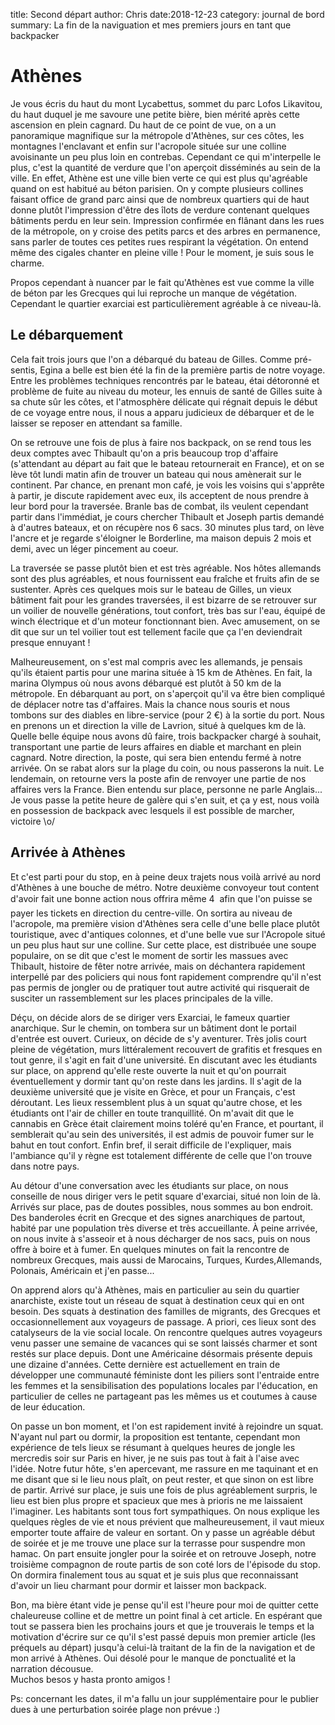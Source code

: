 title: Second départ
author: Chris
date:2018-12-23
category: journal de bord
summary: La fin de la naviguation et mes premiers jours en tant que backpacker 

# Athènes

Je vous écris du haut du mont Lycabettus, sommet du parc Lofos Likavitou, du haut duquel je me savoure une petite bière, bien mérité après cette ascension en plein cagnard.
Du haut de ce point de vue, on a un panoramique magnifique sur la métropole d'Athènes, sur ces côtes, les montagnes l'enclavant et enfin sur l'acropole située sur une colline avoisinante un peu plus loin en contrebas.
Cependant ce qui m'interpelle le plus, c'est la quantité de verdure que l'on aperçoit disséminés au sein de la ville. En effet, Athène est une ville bien verte ce qui est plus qu'agréable quand on est habitué au béton parisien. On y compte plusieurs collines faisant office de grand parc ainsi que de nombreux quartiers qui de haut donne plutôt l'impression d'être des îlots de verdure contenant quelques bâtiments perdu en leur sein.
Impression confirmée en flânant dans les rues de la métropole, on y croise des petits parcs et des arbres en permanence, sans parler de toutes ces petites rues respirant la végétation. On entend même des cigales chanter en pleine ville ! Pour le moment, je suis sous le charme.

Propos cependant à nuancer par le fait qu'Athènes est vue comme la ville de béton par les Grecques qui lui reproche un manque de végétation. Cependant le quartier exarciai est particulièrement agréable à ce niveau-là.

## Le débarquement

Cela fait trois jours que l'on a débarqué du bateau de Gilles. Comme pré-sentis, Egina a belle est bien été la fin de la première partis de notre voyage.
Entre les problèmes techniques rencontrés par le bateau, étai détoronné et problème de fuite au niveau du moteur, les ennuis de santé de Gilles suite à sa chute sûr les côtes, et l'atmosphère délicate qui régnait depuis le début de ce voyage entre nous, il nous a apparu judicieux de débarquer et de le laisser se reposer en attendant sa famille.

On se retrouve une fois de plus à faire nos backpack, on se rend tous les deux comptes avec Thibault qu'on a pris beaucoup trop d'affaire (s'attendant au départ au fait que le bateau retournerait en France), et on se lève tôt lundi matin afin de trouver un bateau qui nous amènerait sur le continent.
Par chance, en prenant mon café, je vois les voisins qui s'apprête à partir, je discute rapidement avec eux, ils acceptent de nous prendre à leur bord pour la traversée.
Branle bas de combat, ils veulent cependant partir dans l'immédiat, je cours chercher Thibault et Joseph partis demandé à d'autres bateaux, et on récupère nos 6 sacs.
30 minutes plus tard, on lève l'ancre et je regarde s'éloigner le Borderline, ma maison depuis 2 mois et demi, avec un léger pincement au coeur.

La traversée se passe plutôt bien et est très agréable. Nos hôtes allemands sont des plus agréables, et nous fournissent eau fraîche et fruits afin de se sustenter.
Après ces quelques mois sur le bateau de Gilles, un vieux bâtiment fait pour les grandes traversées, il est bizarre de se retrouver sur un voilier de nouvelle générations, tout confort, très bas sur l'eau, équipé de winch électrique et d'un moteur fonctionnant bien. Avec amusement, on se dit que sur un tel voilier tout est tellement facile que ça l'en deviendrait presque ennuyant !

Malheureusement, on s'est mal compris avec les allemands, je pensais qu'ils étaient partis pour une marina située à 15 km de Athènes. En fait, la marina Olympus où nous avons débarqué est plutôt à 50 km de la métropole. En débarquant au port, on s'aperçoit qu'il va être bien compliqué de déplacer notre tas d'affaires.
Mais la chance nous souris et nous tombons sur des diables en libre-service (pour 2 €) à la sortie du port. Nous en prenons un et direction la ville de Lavrion, situé à quelques km de là. Quelle belle équipe nous avons dû faire, trois backpacker chargé à souhait, transportant une partie de leurs affaires en diable et marchant en plein cagnard. Notre direction, la poste, qui sera bien entendu fermé à notre arrivée. On se rabat alors sur la plage du coin, ou nous passerons la nuit.
Le lendemain, on retourne vers la poste afin de renvoyer une partie de nos affaires vers la France. Bien entendu sur place, personne ne parle Anglais...
Je vous passe la petite heure de galère qui s'en suit, et ça y est, nous voilà en possession de backpack avec lesquels il est possible de marcher, victoire \o/


## Arrivée à Athènes

Et c'est parti pour du stop, en à peine deux trajets nous voilà arrivé au nord d'Athènes à une bouche de métro. Notre deuxième convoyeur tout content d'avoir fait une bonne action nous offrira même 4  afin que l'on puisse se payer les tickets en direction du centre-ville.
On sortira au niveau de l'acropole, ma première vision d'Athènes sera celle d'une belle place plutôt touristique, avec d'antiques colonnes, et d'une belle vue sur l'Acropole situé un peu plus haut sur une colline. Sur cette place, est distribuée une soupe populaire, on se dit que c'est le moment de sortir les massues avec Thibault, histoire de fêter notre arrivée, mais on déchantera rapidement interpellé par des policiers qui nous font rapidement comprendre qu'il n'est pas permis de jongler ou de pratiquer tout autre activité qui risquerait de susciter un rassemblement sur les places principales de la ville.

Déçu, on décide alors de se diriger vers Exarciai, le fameux quartier anarchique. Sur le chemin, on tombera sur un bâtiment dont le portail d'entrée est ouvert. Curieux, on décide de s'y aventurer. Très jolis court pleine de végétation, murs littéralement recouvert de grafitis et fresques en tout genre, il s'agit en fait d'une université.
En discutant avec les étudiants sur place, on apprend qu'elle reste ouverte la nuit et qu'on pourrait éventuellement y dormir tant qu'on reste dans les jardins. Il s'agit de la deuxième université que je visite en Grèce, et pour un Français, c'est déroutant. Les lieux ressemblent plus à un squat qu'autre chose, et les étudiants ont l'air de chiller en toute tranquillité. On m'avait dit que le cannabis en Grèce était clairement moins toléré qu'en France, et pourtant, il semblerait qu'au sein des universités, il est admis de pouvoir fumer sur le bahut en tout confort. Enfin bref, il serait difficile de l'expliquer, mais l'ambiance qu'il y règne est totalement différente de celle que l'on trouve dans notre pays.

Au détour d'une conversation avec les étudiants sur place, on nous conseille de nous diriger vers le petit square d'exarciai, situé non loin de là. Arrivés sur place, pas de doutes possibles, nous sommes au bon endroit. Des banderoles écrit en Grecque et des signes anarchiques de partout, habité par une population très diverse et très accueillante. À peine arrivée, on nous invite à s'asseoir et à nous décharger de nos sacs, puis on nous offre à boire et à fumer. En quelques minutes on fait la rencontre de nombreux Grecques, mais aussi de Marocains, Turques, Kurdes,Allemands, Polonais, Américain et j'en passe...

On apprend alors qu'à Athènes, mais en particulier au sein du quartier anarchiste, existe tout un réseau de squat à destination ceux qui en ont besoin.
Des squats à destination des familles de migrants, des Grecques et occasionnellement aux voyageurs de passage. A priori, ces lieux sont des catalyseurs de la vie social locale. On rencontre quelques autres voyageurs venu passer une semaine de vacances qui se sont laissés charmer et sont restés sur place depuis. Dont une Américaine désormais présente depuis une dizaine d'années. Cette dernière est actuellement en train de développer une communauté féministe dont les piliers sont l'entraide entre les femmes et la sensibilisation des populations locales par l'éducation, en particulier de celles ne partageant pas les mêmes us et coutumes à cause de leur éducation.

On passe un bon moment, et l'on est rapidement invité à rejoindre un squat. N'ayant nul part ou dormir, la proposition est tentante, cependant mon expérience de tels lieux se résumant à quelques heures de jongle les mercredis soir sur Paris en hiver, je ne suis pas tout à fait à l'aise avec l'idée. Notre futur hôte, s'en apercevant, me rassure en me taquinant et en me disant que si le lieu nous plaît, on peut rester, et que sinon on est libre de partir. Arrivé sur place, je suis une fois de plus agréablement surpris, le lieu est bien plus propre et spacieux que mes à prioris ne me laissaient l'imaginer. Les habitants sont tous fort sympathiques. On nous explique les quelques règles de vie et nous prévient que malheureusement, il vaut mieux emporter toute affaire de valeur en sortant. On y passe un agréable début de soirée et je me trouve une place sur la terrasse pour suspendre mon hamac. On part ensuite jongler pour la soirée et on retrouve Joseph, notre troisième compagnon de route partis de son coté lors de l'épisode du stop. On dormira finalement tous au squat et je suis plus que reconnaissant d'avoir un lieu charmant pour dormir et laisser mon backpack.

Bon, ma bière étant vide je pense qu'il est l'heure pour moi de quitter cette chaleureuse colline et de mettre un point final à cet article. En espérant que tout se passera bien les prochains jours et que je trouverais le temps et la motivation d'écrire sur ce qu'il s'est passé depuis mon premier article (les préquels au départ) jusqu'à celui-là traitant de la fin de la navigation et de mon arrivé à Athènes. Oui désolé pour le manque de ponctualité et la narration décousue.  
Muchos besos y hasta pronto amigos !

Ps: concernant les dates, il m'a fallu un jour supplémentaire pour le publier dues à une perturbation soirée plage non prévue :)

